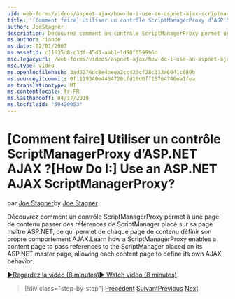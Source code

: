 ```yaml
---
uid: web-forms/videos/aspnet-ajax/how-do-i-use-an-aspnet-ajax-scriptmanagerproxy
title: '[Comment faire] Utiliser un contrôle ScriptManagerProxy d’ASP.NET AJAX ? | Microsoft Docs'
author: JoeStagner
description: Découvrez comment un contrôle ScriptManagerProxy permet une page de contenu passer des références de ScriptManager placé sur sa page maître ASP.NET, ce qui permet de chaque page de contenu t...
ms.author: riande
ms.date: 02/01/2007
ms.assetid: c11935d8-c3df-45d3-aab1-1d90f6599b6d
msc.legacyurl: /web-forms/videos/aspnet-ajax/how-do-i-use-an-aspnet-ajax-scriptmanagerproxy
msc.type: video
ms.openlocfilehash: 3ad5276dc8e4beea2cc423cf28c313a6041c680b
ms.sourcegitcommit: 0f1119340e4464720cfd16d0ff15764746ea1fea
ms.translationtype: MT
ms.contentlocale: fr-FR
ms.lasthandoff: 04/17/2019
ms.locfileid: "59420053"
---
```

# <a name="how-do-i-use-an-aspnet-ajax-scriptmanagerproxy"></a><span data-ttu-id="216ab-104">[Comment faire] Utiliser un contrôle ScriptManagerProxy d’ASP.NET AJAX ?</span><span class="sxs-lookup"><span data-stu-id="216ab-104">[How Do I:] Use an ASP.NET AJAX ScriptManagerProxy?</span></span>

<span data-ttu-id="216ab-105">par [Joe Stagner](https://github.com/JoeStagner)</span><span class="sxs-lookup"><span data-stu-id="216ab-105">by [Joe Stagner](https://github.com/JoeStagner)</span></span>

<span data-ttu-id="216ab-106">Découvrez comment un contrôle ScriptManagerProxy permet à une page de contenu passer des références de ScriptManager placé sur sa page maître ASP.NET, ce qui permet de chaque page de contenu définir son propre comportement AJAX.</span><span class="sxs-lookup"><span data-stu-id="216ab-106">Learn how a ScriptManagerProxy enables a content page to pass references to the ScriptManager placed on its ASP.NET master page, allowing each content page to define its own AJAX behavior.</span></span>

[<span data-ttu-id="216ab-107">&#9654;Regardez la vidéo (8 minutes)</span><span class="sxs-lookup"><span data-stu-id="216ab-107">&#9654; Watch video (8 minutes)</span></span>](https://channel9.msdn.com/Blogs/ASP-NET-Site-Videos/how-do-i-use-an-aspnet-ajax-scriptmanagerproxy)

> [!div class="step-by-step"]
> <span data-ttu-id="216ab-108">[Précédent](how-do-i-use-the-aspnet-ajax-client-library-controls.md)
> [Suivant](how-do-i-use-the-aspnet-ajax-roundedcorners-extender.md)</span><span class="sxs-lookup"><span data-stu-id="216ab-108">[Previous](how-do-i-use-the-aspnet-ajax-client-library-controls.md)
[Next](how-do-i-use-the-aspnet-ajax-roundedcorners-extender.md)</span></span>
